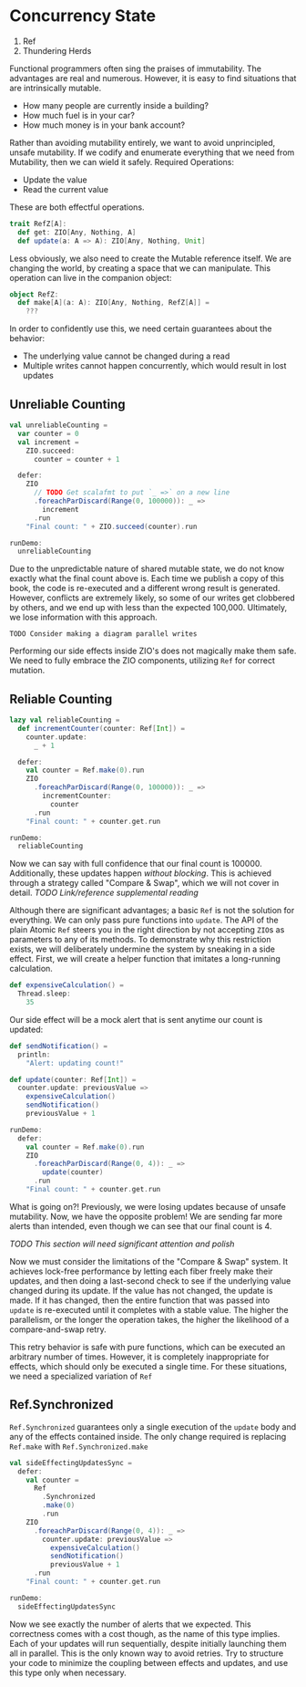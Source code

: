 # Concurrency State

1. Ref
1. Thundering Herds

Functional programmers often sing the praises of immutability.
The advantages are real and numerous.
However, it is easy to find situations that are intrinsically mutable.

- How many people are currently inside a building?
- How much fuel is in your car?
- How much money is in your bank account?

Rather than avoiding mutability entirely, we want to avoid unprincipled, unsafe mutability.
If we codify and enumerate everything that we need from Mutability, then we can wield it safely.
Required Operations:

- Update the value
- Read the current value

These are both effectful operations.

```scala mdoc
trait RefZ[A]:
  def get: ZIO[Any, Nothing, A]
  def update(a: A => A): ZIO[Any, Nothing, Unit]
```

Less obviously, we also need to create the Mutable reference itself.
We are changing the world, by creating a space that we can manipulate.
This operation can live in the companion object:

```scala mdoc
object RefZ:
  def make[A](a: A): ZIO[Any, Nothing, RefZ[A]] =
    ???
```

In order to confidently use this, we need certain guarantees about the behavior:

- The underlying value cannot be changed during a read
- Multiple writes cannot happen concurrently, which would result in lost updates

## Unreliable Counting

```scala mdoc:silent
val unreliableCounting =
  var counter = 0
  val increment =
    ZIO.succeed:
      counter = counter + 1

  defer:
    ZIO
      // TODO Get scalafmt to put `_ =>` on a new line
      .foreachParDiscard(Range(0, 100000)): _ =>
        increment
      .run
    "Final count: " + ZIO.succeed(counter).run
```

```scala mdoc
runDemo:
  unreliableCounting
```

Due to the unpredictable nature of shared mutable state, we do not know exactly what the final count above is.
Each time we publish a copy of this book, the code is re-executed and a different wrong result is generated.
However, conflicts are extremely likely, so some of our writes get clobbered by others, and we end up with less than the expected 100,000.
Ultimately, we lose information with this approach.

```
TODO Consider making a diagram parallel writes
```
Performing our side effects inside ZIO's does not magically make them safe.
We need to fully embrace the ZIO components, utilizing `Ref` for correct mutation.

## Reliable Counting

```scala mdoc
lazy val reliableCounting =
  def incrementCounter(counter: Ref[Int]) =
    counter.update:
      _ + 1

  defer:
    val counter = Ref.make(0).run
    ZIO
      .foreachParDiscard(Range(0, 100000)): _ =>
        incrementCounter:
          counter
      .run
    "Final count: " + counter.get.run

runDemo:
  reliableCounting
```
Now we can say with full confidence that our final count is 100000.
Additionally, these updates happen _without blocking_.
This is achieved through a strategy called "Compare & Swap", which we will not cover in detail.
*TODO Link/reference supplemental reading*

Although there are significant advantages; a basic `Ref` is not the solution for everything.
We can only pass pure functions into `update`.
The API of the plain Atomic `Ref` steers you in the right direction by not accepting `ZIO`s as parameters to any of its methods.
To demonstrate why this restriction exists, we will deliberately undermine the system by sneaking in a side effect.
First, we will create a helper function that imitates a long-running calculation.

```scala mdoc
def expensiveCalculation() = 
  Thread.sleep:
    35
```

Our side effect will be a mock alert that is sent anytime our count is updated:
```scala mdoc
def sendNotification() =
  println:
    "Alert: updating count!"
```

```scala mdoc
def update(counter: Ref[Int]) =
  counter.update: previousValue =>
    expensiveCalculation()
    sendNotification()
    previousValue + 1

runDemo:
  defer:
    val counter = Ref.make(0).run
    ZIO
      .foreachParDiscard(Range(0, 4)): _ =>
        update(counter)
      .run
    "Final count: " + counter.get.run
```
What is going on?!
Previously, we were losing updates because of unsafe mutability.
Now, we have the opposite problem!
We are sending far more alerts than intended, even though we can see that our final count is 4.

*TODO This section will need significant attention and polish*

Now we must consider the limitations of the "Compare & Swap" system.
It achieves lock-free performance by letting each fiber freely make their updates, and then doing a last-second check to see if the underlying value changed during its update.
If the value has not changed, the update is made.
If it has changed, then the entire function that was passed into `update` is re-executed until it completes with a stable value.
The higher the parallelism, or the longer the operation takes, the higher the likelihood of a compare-and-swap retry.

This retry behavior is safe with pure functions, which can be executed an arbitrary number of times.
However, it is completely inappropriate for effects, which should only be executed a single time.
For these situations, we need a specialized variation of `Ref`


## Ref.Synchronized

`Ref.Synchronized` guarantees only a single execution of the `update` body and any of the effects contained inside.
The only change required is replacing `Ref.make` with `Ref.Synchronized.make`

```scala mdoc:silent
val sideEffectingUpdatesSync =
  defer:
    val counter = 
      Ref
        .Synchronized
        .make(0)
        .run
    ZIO
      .foreachParDiscard(Range(0, 4)): _ =>
        counter.update: previousValue =>
          expensiveCalculation()
          sendNotification()
          previousValue + 1
      .run
    "Final count: " + counter.get.run
```

```scala mdoc
runDemo:
  sideEffectingUpdatesSync
```

Now we see exactly the number of alerts that we expected.
This correctness comes with a cost though, as the name of this type implies.
Each of your updates will run sequentially, despite initially launching them all in parallel.
This is the only known way to avoid retries.
Try to structure your code to minimize the coupling between effects and updates, and use this type only when necessary.